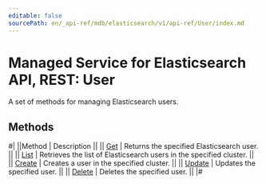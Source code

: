 ```yaml
---
editable: false
sourcePath: en/_api-ref/mdb/elasticsearch/v1/api-ref/User/index.md
---
```


# Managed Service for Elasticsearch API, REST: User

A set of methods for managing Elasticsearch users.

## Methods

#|
||Method | Description ||
|| [Get](get.md) | Returns the specified Elasticsearch user. ||
|| [List](list.md) | Retrieves the list of Elasticsearch users in the specified cluster. ||
|| [Create](create.md) | Creates a user in the specified cluster. ||
|| [Update](update.md) | Updates the specified user. ||
|| [Delete](delete.md) | Deletes the specified user. ||
|#